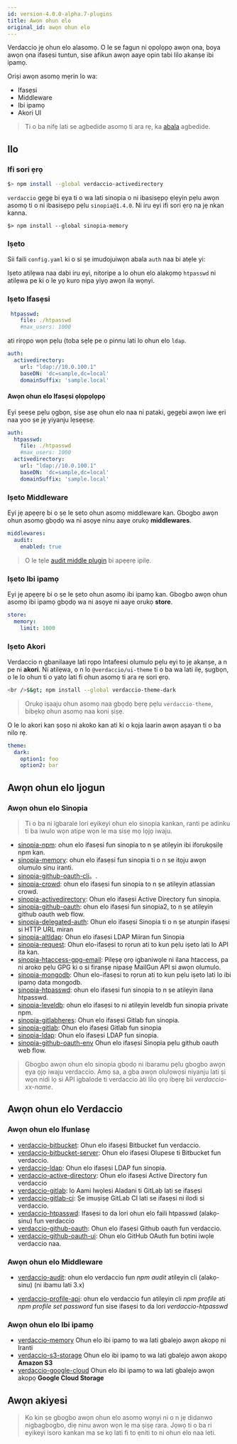 ```yaml
---
id: version-4.0.0-alpha.7-plugins
title: Awọn ohun elo
original_id: awọn ohun elo
---
```


Verdaccio jẹ ohun elo alasomọ. O le se fagun ni ọpọlọpọ awọn ọna, boya awọn ọna ifasẹsi tuntun, sise afikun awọn aaye opin tabi lilo akanṣe ibi ipamọ.

Oriṣi awọn asomọ mẹrin lo wa:

* Ifasẹsi
* Middleware
* Ibi ipamọ
* Akori UI

> Ti o ba nifẹ lati se agbedide asomọ ti ara rẹ, ka [abala](dev-plugins.md) agbedide.

## Ilo

### Ifi sori ẹrọ

```bash
$> npm install --global verdaccio-activedirectory
```

`verdaccio` gẹgẹ bi ẹya ti o wa lati sinopia o ni ibasisẹpọ ẹlẹyin pẹlu awọn asomọ ti o ni ibasisẹpọ pẹlu `sinopia@1.4.0`. Ni iru eyi ifi sori ẹrọ na jẹ nkan kanna.

    $> npm install --global sinopia-memory
    

### Iṣeto

Sii faili `config.yaml` ki o si ṣe imudojuiwọn abala `auth` naa bi atẹle yi:

Iṣeto atilẹwa naa dabi iru eyi, nitoripe a lo ohun elo alakọmọ `htpasswd` ni atilẹwa pe ki o le yọ kuro nipa yiyọ awọn ila wọnyi.

### Iṣeto Ifasẹsi

```yaml
 htpasswd:
    file: ./htpasswd
    #max_users: 1000
```

ati rirọpo wọn pẹlu (toba sẹlẹ pe o pinnu lati lo ohun elo `ldap`.

```yaml
auth:
  activedirectory:
    url: "ldap://10.0.100.1"
    baseDN: 'dc=sample,dc=local'
    domainSuffix: 'sample.local'
```

#### Awọn ohun elo Ifasẹsi ọlọpọlọpọ

Eyi ṣeeṣe pẹlu ọgbọn, ṣiṣe aṣẹ ohun elo naa ni pataki, gẹgẹbi awọn iwe ẹri naa yoo ṣe jẹ yiyanju lẹsẹẹsẹ.

```yaml
auth:
  htpasswd:
    file: ./htpasswd
    #max_users: 1000
  activedirectory:
    url: "ldap://10.0.100.1"
    baseDN: 'dc=sample,dc=local'
    domainSuffix: 'sample.local'
```

### Iṣeto Middleware

Eyi jẹ apẹẹrẹ bi o ṣe le seto ohun asomọ middleware kan. Gbogbo awọn ohun asomọ gbọdọ wa ni asọye ninu aaye orukọ **middlewares**.

```yaml
middlewares:
  audit:
    enabled: true
```

> O le tẹle [audit middle plugin](https://github.com/verdaccio/verdaccio-audit) bi apẹẹrẹ ipilẹ.

### Iṣeto Ibi ipamọ

Eyi jẹ apẹẹrẹ bi o ṣe le ṣeto ohun asomọ ibi ipamọ kan. Gbogbo awọn ohun asomọ ibi ipamọ gbọdọ wa ni asọye ni aaye orukọ **store**.

```yaml
store:
  memory:
    limit: 1000
```

### Iṣeto Akori

Verdaccio n gbanilaaye lati rọpo Intafeesi olumulo pẹlu eyi to jẹ akanṣe, a n pe ni **akori**. Ni atilẹwa, o n lo `@verdaccio/ui-theme` ti o ba wa lati ilẹ, ṣugbọn, o le lo ohun ti o yatọ lati fi ohun asomọ ti ara rẹ sori ẹrọ.

```bash
<br />$&gt; npm install --global verdaccio-theme-dark

```

> Orukọ iṣaaju ohun asomọ naa gbọdọ bẹrẹ pẹlu `verdaccio-theme`, bibẹkọ ohun asomọ naa koni ṣiṣẹ.

O le lo akori kan ṣoṣo ni akoko kan ati ki o kọja laarin awọn aṣayan ti o ba nilo rẹ.

```yaml
theme:
  dark:
    option1: foo
    option2: bar
```

## Awọn ohun elo Ijogun

### Awọn ohun elo Sinopia

> Ti o ba ni igbarale lori eyikeyi ohun elo sinopia kankan, ranti pe adinku ti ba iwulo wọn atipe wọn le ma sisẹ mọ lọjọ iwaju.

* [sinopia-npm](https://www.npmjs.com/package/sinopia-npm): ohun elo ifasẹsi fun sinopia to n ṣe atilẹyin ibi iforukọsilẹ npm kan.
* [sinopia-memory](https://www.npmjs.com/package/sinopia-memory): ohun elo ifasẹsi fun sinopia ti o n se itọju awọn olumulo sinu iranti.
* [sinopia-github-oauth-cli](https://www.npmjs.com/package/sinopia-github-oauth-cli)。.
* [sinopia-crowd](https://www.npmjs.com/package/sinopia-crowd): ohun elo ifasẹsi fun sinopia to n ṣe atilẹyin atlassian crowd.
* [sinopia-activedirectory](https://www.npmjs.com/package/sinopia-activedirectory): Ohun elo ifasẹsi Active Directory fun sinopia.
* [sinopia-github-oauth](https://www.npmjs.com/package/sinopia-github-oauth): ohun elo ifasẹsi fun sinopia2, to n ṣe atilẹyin github oauth web flow.
* [sinopia-delegated-auth](https://www.npmjs.com/package/sinopia-delegated-auth): Ohun elo ifasẹsi Sinopia ti o n ṣe atunpin ifasẹsi si HTTP URL miran
* [sinopia-altldap](https://www.npmjs.com/package/sinopia-altldap): Ohun elo ifasẹsi LDAP Miiran fun Sinopia
* [sinopia-request](https://www.npmjs.com/package/sinopia-request): Ohun elo-ifasẹsi to rọrun ati to kun pẹlu iṣeto lati lo API ita kan.
* [sinopia-htaccess-gpg-email](https://www.npmjs.com/package/sinopia-htaccess-gpg-email): Pilẹṣẹ ọrọ igbaniwọle ni ilana htaccess, pa ni aroko pẹlu GPG ki o si firanṣẹ nipasẹ MailGun API si awọn olumulo.
* [sinopia-mongodb](https://www.npmjs.com/package/sinopia-mongodb): Ohun elo-ifasẹsi to rọrun ati to kun pẹlu iṣeto lati lo ibi ipamọ data mongodb.
* [sinopia-htpasswd](https://www.npmjs.com/package/sinopia-htpasswd): ohun elo ifasẹsi fun sinopia to n ṣe atilẹyin ilana htpasswd.
* [sinopia-leveldb](https://www.npmjs.com/package/sinopia-leveldb): ohun elo ifasẹsi to ni atilẹyin leveldb fun sinopia private npm.
* [sinopia-gitlabheres](https://www.npmjs.com/package/sinopia-gitlabheres): Ohun elo ifasẹsi Gitlab fun sinopia.
* [sinopia-gitlab](https://www.npmjs.com/package/sinopia-gitlab): Ohun elo ifasẹsi Gitlab fun sinopia
* [sinopia-ldap](https://www.npmjs.com/package/sinopia-ldap): Ohun elo ifasẹsi LDAP fun sinopia.
* [sinopia-github-oauth-env](https://www.npmjs.com/package/sinopia-github-oauth-env) Ohun elo ifasẹsi Sinopia pẹlu github oauth web flow.

> Gbogbo awọn ohun elo sinopia gbọdọ ni ibaramu pẹlu gbogbo awọn ẹya ọjọ iwaju verdaccio. Amọ sa, a gba awọn olulọwọsi niyanju lati ṣi wọn nidi lọ si API igbalode ti verdaccio àti lílo ọrọ ibẹrẹ bii *verdaccio-xx-name*.

## Awọn ohun elo Verdaccio

### Awọn ohun elo Ifunlasẹ

* [verdaccio-bitbucket](https://github.com/idangozlan/verdaccio-bitbucket): Ohun elo ifasẹsi Bitbucket fun verdaccio.
* [verdaccio-bitbucket-server](https://github.com/oeph/verdaccio-bitbucket-server): Ohun elo ifasẹsi Olupese ti Bitbucket fun verdaccio.
* [verdaccio-ldap](https://www.npmjs.com/package/verdaccio-ldap): Ohun elo ifasẹsi LDAP fun sinopia.
* [verdaccio-active-directory](https://github.com/nowhammies/verdaccio-activedirectory): Ohun elo ifasẹsi Active Directory fun verdaccio
* [verdaccio-gitlab](https://github.com/bufferoverflow/verdaccio-gitlab): lo Aami Iwọlesi Aladani ti GitLab lati se ifasẹsi
* [verdaccio-gitlab-ci](https://github.com/lab360-ch/verdaccio-gitlab-ci): Ṣe imuṣiṣẹ GitLab CI lati se ifasẹsi ni ilodi si verdaccio.
* [verdaccio-htpasswd](https://github.com/verdaccio/verdaccio-htpasswd): Ifasẹsi to da lori ohun elo faili htpasswd (alakọ-sinu) fun verdaccio
* [verdaccio-github-oauth](https://github.com/aroundus-inc/verdaccio-github-oauth): Ohun elo ifasẹsi Github oauth fun verdaccio.
* [verdaccio-github-oauth-ui](https://github.com/n4bb12/verdaccio-github-oauth-ui): Ohun elo GitHub OAuth fun bọtini iwọle verdaccio naa.

### Awọn ohun elo Middleware

* [verdaccio-audit](https://github.com/verdaccio/verdaccio-audit): ohun elo verdaccio fun *npm audit* atilẹyin cli (alakọ-sinu) (ni ibamu lati 3.x)

* [verdaccio-profile-api](https://github.com/ahoracek/verdaccio-profile-api): ohun elo verdaccio fun atilẹyin cli *npm profile* ati *npm profile set password* fun sise ifasẹsi to da lori *verdaccio-htpasswd*

### Awọn ohun elo Ibi ipamọ

* [verdaccio-memory](https://github.com/verdaccio/verdaccio-memory) Ohun elo ibi ipamọ to wa lati gbalejo awọn akopọ ni Iranti
* [verdaccio-s3-storage](https://github.com/remitly/verdaccio-s3-storage) Ohun elo ibi ipamọ to wa lati gbalejo awọn akopọ **Amazon S3**
* [verdaccio-google-cloud](https://github.com/verdaccio/verdaccio-google-cloud) Ohun elo ibi ipamọ to wa lati gbalejo awọn akopọ **Google Cloud Storage**

## Awọn akiyesi

> Ko kin ṣe gbogbo awọn ohun elo asomọ wọnyi ni o n jẹ didanwo nigbagbogbo, diẹ ninu awọn wọn le ma ṣiṣẹ rara. Jọwọ ti o ba ri eyikeyi isoro kankan ma se kọ lati fi to ẹniti to ni ohun elo naa leti.